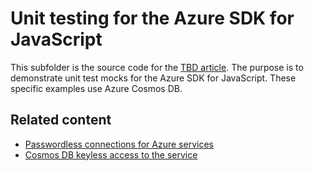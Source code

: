 # Unit testing for the Azure SDK for JavaScript

This subfolder is the source code for the [TBD article](). The purpose is to demonstrate unit test mocks for the Azure SDK for JavaScript. These specific examples use Azure Cosmos DB. 

## Related content

* [Passwordless connections for Azure services](https://learn.microsoft.com/azure/developer/intro/passwordless-overview)
* [Cosmos DB keyless access to the service](https://learn.microsoft.com/azure/cosmos-db/role-based-access-control)